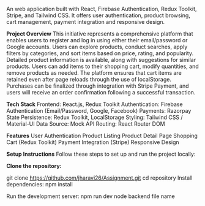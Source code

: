 An web application built with React, Firebase Authentication, Redux Toolkit, Stripe, and Tailwind CSS. 
It offers user authentication, product browsing, cart management, payment integration and responsive design.

**Project Overview**
This initiative represents a comprehensive platform that enables users to register and log in using either their email/password or Google accounts.
Users can explore products, conduct searches, apply filters by categories, and sort items based on price, rating, and popularity. 
Detailed product information is available, along with suggestions for similar products. Users can add items to their shopping cart, modify quantities, and remove products as needed. 
The platform ensures that cart items are retained even after page reloads through the use of localStorage.
Purchases can be finalized through integration with Stripe Payment, and users will receive an order confirmation following a successful transaction.

**Tech Stack**
Frontend: React.js, Redux Toolkit
Authentication: Firebase Authentication (Email/Password, Google, Facebook)
Payments: Razorpay
State Persistence: Redux Toolkit, LocalStorage
Styling: Tailwind CSS / Material-UI
Data Source: Mock API 
Routing: React Router DOM

**Features**
User Authentication
Product Listing
Product Detail Page
Shopping Cart (Redux Toolkit)
Payment Integration (Stripe)
Responsive Design

**Setup Instructions**
Follow these steps to set up and run the project locally:

**Clone the repository:**

git clone https://github.com/jharavi26/Assignment.git
cd repository
Install dependencies:
npm install

Run the development server:
npm run dev 
node backend file name
